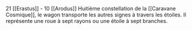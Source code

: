 21 [[Erastus]] - 10 [[Arodus]]
Huitième constellation de la [[Caravane Cosmique]], le wagon transporte les autres signes à travers les étoiles. Il représente une roue à sept rayons ou une étoile à sept branches.